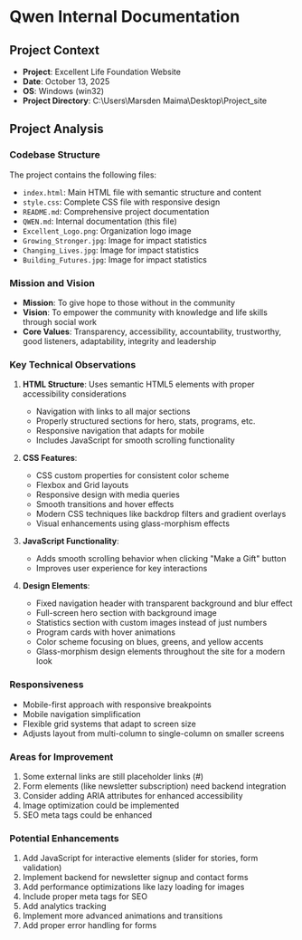 # Qwen Internal Documentation

## Project Context
- **Project**: Excellent Life Foundation Website
- **Date**: October 13, 2025
- **OS**: Windows (win32)
- **Project Directory**: C:\Users\Marsden Maima\Desktop\Project_site

## Project Analysis

### Codebase Structure
The project contains the following files:
- `index.html`: Main HTML file with semantic structure and content
- `style.css`: Complete CSS file with responsive design
- `README.md`: Comprehensive project documentation
- `QWEN.md`: Internal documentation (this file)
- `Excellent_Logo.png`: Organization logo image
- `Growing_Stronger.jpg`: Image for impact statistics
- `Changing_Lives.jpg`: Image for impact statistics
- `Building_Futures.jpg`: Image for impact statistics

### Mission and Vision
- **Mission**: To give hope to those without in the community
- **Vision**: To empower the community with knowledge and life skills through social work
- **Core Values**: Transparency, accessibility, accountability, trustworthy, good listeners, adaptability, integrity and leadership

### Key Technical Observations
1. **HTML Structure**: Uses semantic HTML5 elements with proper accessibility considerations
   - Navigation with links to all major sections
   - Properly structured sections for hero, stats, programs, etc.
   - Responsive navigation that adapts for mobile
   - Includes JavaScript for smooth scrolling functionality

2. **CSS Features**:
   - CSS custom properties for consistent color scheme
   - Flexbox and Grid layouts
   - Responsive design with media queries
   - Smooth transitions and hover effects
   - Modern CSS techniques like backdrop filters and gradient overlays
   - Visual enhancements using glass-morphism effects

3. **JavaScript Functionality**:
   - Adds smooth scrolling behavior when clicking "Make a Gift" button
   - Improves user experience for key interactions

4. **Design Elements**:
   - Fixed navigation header with transparent background and blur effect
   - Full-screen hero section with background image
   - Statistics section with custom images instead of just numbers
   - Program cards with hover animations
   - Color scheme focusing on blues, greens, and yellow accents
   - Glass-morphism design elements throughout the site for a modern look

### Responsiveness
- Mobile-first approach with responsive breakpoints
- Mobile navigation simplification
- Flexible grid systems that adapt to screen size
- Adjusts layout from multi-column to single-column on smaller screens

### Areas for Improvement
1. Some external links are still placeholder links (#)
2. Form elements (like newsletter subscription) need backend integration
3. Consider adding ARIA attributes for enhanced accessibility
4. Image optimization could be implemented
5. SEO meta tags could be enhanced

### Potential Enhancements
1. Add JavaScript for interactive elements (slider for stories, form validation)
2. Implement backend for newsletter signup and contact forms
3. Add performance optimizations like lazy loading for images
4. Include proper meta tags for SEO
5. Add analytics tracking
6. Implement more advanced animations and transitions
7. Add proper error handling for forms